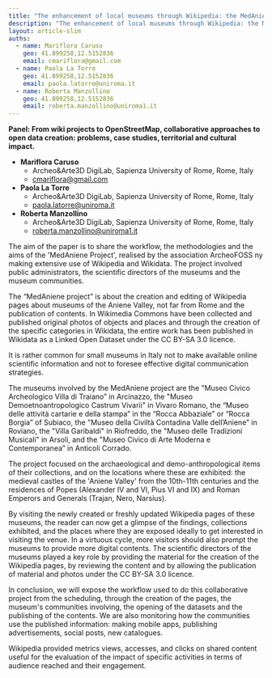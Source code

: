 ```yaml
---
title: "The enhancement of local museums through Wikipedia: the MedAniene project"
description: "The enhancement of local museums through Wikipedia: the MedAniene project"
layout: article-slim
auths:
  - name: Mariflora Caruso
    geo: 41.899258,12.5152836
    email: cmariflora@gmail.com
  - name: Paola La Torre
    geo: 41.899258,12.5152836
    email: paola.latorre@uniroma.it
  - name: Roberta Manzollino
    geo: 41.899258,12.5152836
    email: roberta.manzollino@uniroma1.it
---
```



**Panel: From wiki projects to OpenStreetMap, collaborative approaches to open data creation: problems, case studies, territorial and cultural impact.**

- **Mariflora Caruso**
    - Archeo&Arte3D DigiLab, Sapienza University of Rome, Rome, Italy
    - [cmariflora@gmail.com](cmariflora@gmail.com)
- **Paola La Torre**
    - Archeo&Arte3D DigiLab, Sapienza University of Rome, Rome, Italy
    - [paola.latorre@uniroma.it](paola.latorre@uniroma.it)
- **Roberta Manzollino**
    - Archeo&Arte3D DigiLab, Sapienza University of Rome, Rome, Italy
    - [roberta.manzollino@uniroma1.it](roberta.manzollino@uniroma1.it)
 
The aim of the paper is to share the workflow, the methodologies and the aims  of the 'MedAniene Project', realised by the association ArcheoFOSS ny making extensive use of Wikipedia and Wikidata. The project involved public administrators, the scientific directors of the museums and the museum communities.

The “MedAniene project” is about the creation and editing of Wikipedia pages about museums of the Aniene Valley, not far from Rome and the publication of contents. In Wikimedia Commons have been collected and published original photos of objects and places and through the creation of the specific categories in Wikidata, the entire work has been published in Wikidata as a Linked Open Dataset under the CC BY-SA 3.0 licence.

It is rather common for small museums in Italy not to make available online scientific information and not to foresee effective digital communication strategies.

The museums involved by the MedAniene project are the "Museo Civico Archeologico Villa di Traiano” in Arcinazzo, the "Museo Demoetnoantropologico Castrum Vivarii" in Vivaro Romano, the “Museo delle attività cartarie e della stampa” in the “Rocca Abbaziale” or “Rocca Borgia” of Subiaco, the "Museo della Civiltà Contadina Valle dell’Aniene” in Roviano, the "Villa Garibaldi" in Riofreddo, the "Museo delle Tradizioni Musicali" in Arsoli, and the "Museo Civico di Arte Moderna e Contemporanea” in Anticoli Corrado.

The project focused on the archaeological and demo-anthropological items of their collections, and on the locations where these are exhibited: the medieval castles of the 'Aniene Valley' from the 10th-11th centuries and the residences of Popes (Alexander IV and VI, Pius VI and IX) and Roman Emperors and Generals (Trajan, Nero, Narsius).

By visiting the newly created or freshly updated Wikipedia pages of these museums, the reader can now get a glimpse of the findings, collections exhibited, and the places where they are exposed ideally to get interested in visiting the venue. In a virtuous cycle, more visitors should also prompt the museums  to provide more digital contents. The scientific directors of the museums played a key role by providing the material for the creation of the Wikipedia pages, by reviewing the content and by allowing the publication of material and photos under the CC BY-SA 3.0 licence.

In conclusion, we will expose the workflow used to do this collaborative project from the scheduling, through the creation of the pages, the museum's communities involving, the opening of the datasets and the publishing of the contents. We are also monitoring how the communities use the published information: making mobile apps, publishing advertisements, social posts, new catalogues.

Wikipedia provided metrics views, accesses, and clicks on shared content useful for the evaluation of the impact of specific activities in terms of audience reached and their engagement.
